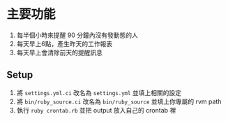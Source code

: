 # 主要功能

1. 每半個小時來提醒 90 分鐘內沒有發動態的人
2. 每天早上6點，產生昨天的工作報表
3. 每天早上會清除前天的提醒訊息

##  Setup

1. 將 `settings.yml.ci` 改名為 `settings.yml` 並填上相關的設定
2. 將 `bin/ruby_source.ci` 改名為 `bin/ruby_source` 並填上你專屬的 rvm path
3. 執行 `ruby crontab.rb` 並把 output 放入自己的 crontab 裡
